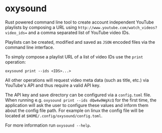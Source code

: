 # oxysound

Rust powered command line tool to create account independent YouTube playlists by composing a URL using `http://www.youtube.com/watch_videos?video_ids=` and a comma separated list of YouTube video IDs.

Playlists can be created, modified and saved as `JSON` encoded files via the command line interface.

To simply compose a playlist URL of a list of video IDs use the `print` operation:
```
oxysound print --ids <IDS>...>
```

All other operations will request video meta data (such as title, etc.) via YouTube's API and thus require a valid API key.

The API key and save directory can be configured via a `config.toml` file. 
When running e.g. `oxysound print --ids dQw4w9WgXcQ` for the first time, the application will ask the user to configure these values and inform them about the config file path.
For example on linux the config file will be located at `$HOME/.config/oxysound/config.toml`.

For more information run `oxysound --help`.
    
